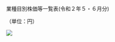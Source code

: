 業種目別株価等一覧表(令和２年５・６月分)

（単位：円）

![](https://www.nta.go.jp/tmp/ca7d0dd6-1f2d-4177-b598-673fefe8c7d4/images/4b7ad76d6f53c99ff2b06daae4d4ed8a45c21888e9ed657313e044f364336692.jpg)